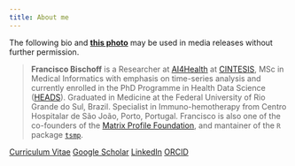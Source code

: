 ```yaml
---
title: About me
---
```


The following bio and [**this photo**](/about/franz.jpg) may be used in media releases without further permission.

>**Francisco Bischoff** is a Researcher at [AI4Health](http://cintesis.eu/ai4health/) at [CINTESIS](http://cintesis.eu/), MSc in Medical Informatics with emphasis on time-series analysis and currently enrolled in the PhD Programme in Health Data Science ([HEADS](https://heads.med.up.pt/)).
Graduated in Medicine at the Federal University of Rio Grande do Sul, Brazil. Specialist in Immuno-hemotherapy from Centro Hospitalar de São João, Porto, Portugal. Francisco is also one of the co-founders of the [Matrix Profile Foundation](https://matrixprofile.org), and mantainer of the `R` package [`tsmp`](https://CRAN.R-project.org/package=tsmp).

[Curriculum Vitae](lattes.cnpq.br/6298563785741278)
[Google Scholar](https://scholar.google.pt/citations?user=tCeA0uUAAAAJ)
[LinkedIn](https://www.linkedin.com/in/franzbischoff/)
[ORCID](https://orcid.org/0000-0002-5301-8672)

